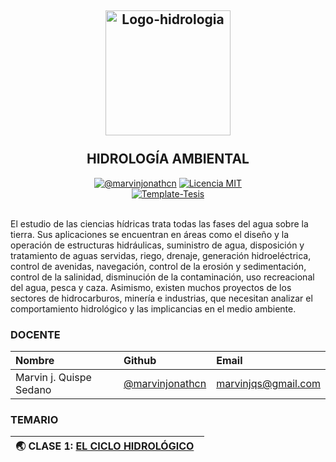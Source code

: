 <h2 align="center">
  <a href="https://marvinjonathcn.github.io/hidrologia_ambiental/slides/00_Presentacion/00_Presentacion.html" title="Hidrologia-ambiental">
    <img alt="Logo-hidrologia" src="https://i.ibb.co/XWSwLZ4/Imagen1.png" width="200px" height="200px" />
  </a>
  <br /><br />
  HIDROLOGÍA AMBIENTAL </h2>

<div align="center"><a href="https://www.linkedin.com/in/marvinjqs/"><img alt="@marvinjonathcn" 
src="https://img.shields.io/badge/Autor-Marvin%20J.%20Quispe-lightgrey" /></a>
<a href="https://opensource.org/licenses/MIT/"><img alt="Licencia MIT" 
src="https://img.shields.io/github/license/marvinjonathcn/curso_arcgis_basico?label=License" />
</a>  
<br><a href="https://github.com/Template-Latex/Template-Tesis/"><img alt="Template-Tesis" src="https://latex.ppizarror.com/res/badges/tesis.svg" /></a>

</div><br />

El estudio de las ciencias hídricas trata todas las fases del agua sobre la tierra. Sus aplicaciones se encuentran en áreas como el diseño y la operación de estructuras hidráulicas, suministro de agua, disposición y tratamiento de aguas servidas, riego, drenaje, generación hidroeléctrica, control de avenidas, navegación, control de la erosión y sedimentación, control de la salinidad, disminución de la contaminación, uso recreacional del agua, pesca y caza. Asimismo, existen muchos proyectos de los sectores de hidrocarburos, minería e industrias, que necesitan analizar el comportamiento hidrológico y las implicancias en el medio ambiente.

### DOCENTE

| Nombre                  | Github        |  Email         |
|:--------------------    |:--------------| :--------------|
| Marvin j. Quispe Sedano | [@marvinjonathcn](https://github.com/marvinjonathcn)| marvinjqs@gmail.com |


### TEMARIO

| 🌏 CLASE 1: [EL CICLO HIDROLÓGICO](https://marvinjonathcn.github.io/hidrologia_ambiental/slides/01_Ciclo_hidrologico/01_Ciclo_hidrologico.html)  &nbsp;  |
|:---------------------------------------------------------------|

